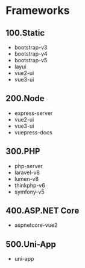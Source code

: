 # Frameworks

## 100.Static

- bootstrap-v3
- bootstrap-v4
- bootstrap-v5
- layui
- vue2-ui
- vue3-ui

## 200.Node

- express-server
- vue2-ui
- vue3-ui
- vuepress-docs

## 300.PHP

- php-server
- laravel-v8
- lumen-v8
- thinkphp-v6
- symfony-v5

## 400.ASP.NET Core

- aspnetcore-vue2

## 500.Uni-App

- uni-app
